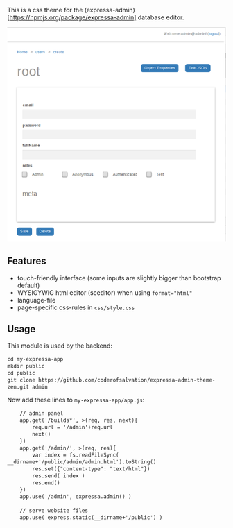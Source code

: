 This is a css theme for the (expressa-admin)[https://npmjs.org/package/expressa-admin] database editor.

![](https://github.com/coderofsalvation/expressa-admin-theme-zen/raw/master/screenshot.png)

## Features 

* touch-friendly interface (some inputs are slightly bigger than bootstrap default)
* WYSIGYWIG html editor (sceditor) when using `format="html"`
* language-file
* page-specific css-rules in `css/style.css`

## Usage 

This module is used by the backend:

    cd my-expressa-app 
    mkdir public
    cd public
    git clone https://github.com/coderofsalvation/expressa-admin-theme-zen.git admin

Now add these lines to `my-expressa-app/app.js`:

		// admin panel 
		app.get('/builds*', >(req, res, next){
			req.url = '/admin'+req.url
			next()
		})
		app.get('/admin/', >(req, res){
			var index = fs.readFileSync( __dirname+'/public/admin/admin.html').toString()
			res.set({"content-type": "text/html"})
			res.send( index )
			res.end()
		})
		app.use('/admin', expressa.admin() )  

		// serve website files
		app.use( express.static(__dirname+'/public') )  


